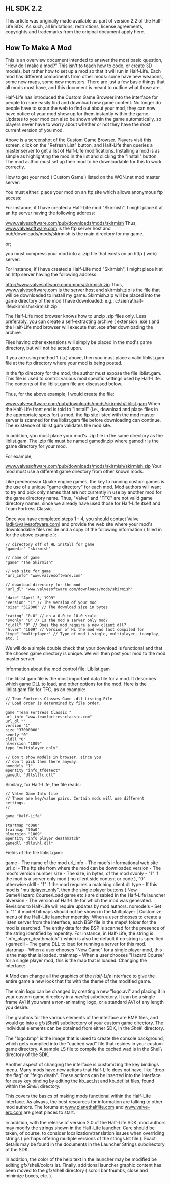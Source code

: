 ## HL SDK 2.2
This article was originally made available as part of version 2.2 of the Half-Life SDK. As such, all limitations, restrictions, license agreements, copyrights and trademarks from the original document apply here.

## How To Make A Mod
This is an overview document intended to answer the most basic question, "How do I make a mod?" This isn't to teach how to code, or create 3D models, but rather how to set up a mod so that it will run in Half-Life. Each mod has different components from other mods: some have new weapons, some new maps, some new monsters. There are just a few basic things that all mods must have, and this document is meant to outline what those are.

Half-Life has introduced the Custom Game Browser into the interface for people to more easily find and download new game content. No longer do people have to scour the web to find out about your mod, they can now have notice of your mod show up for them instantly within the game. Updates to your mod can also be shown within the game automatically, so players never have to worry about whether or not they have the most current version of you mod.



Above is a screenshot of the Custom Game Browser. Players visit this screen, click on the "Refresh List" button, and Half-Life then queries a master server to get a list of Half-Life modifications. Installing a mod is as simple as highlighting the mod in the list and clicking the "Install" button. The mod author must set up their mod to be downloadable for this to work correctly.

How to get your mod ( Custom Game ) listed on the WON.net mod master server:

You must either:
place your mod on an ftp site which allows anonymous ftp access:

For instance, if I have created a Half-Life mod "Skirmish", I might place it at an ftp server having the following address:

www.valvesoftware.com/pub/downloads/mods/skirmish
Thus, www.valvesoftware.com is the ftp server host and pub/downloads/mods/skirmish is the main directory for my game.

or;

you must compress your mod into a .zip file that exists on an http ( web) server:

For instance, if I have created a Half-Life mod "Skirmish", I might place it at an http server having the following address:

http://www.valvesoftware.com/mods/skirmish.zip
Thus, www.valvesoftware.com is the server host and skirmish.zip is the file that will be downloaded to install my game. Skirmish.zip will be placed into the game directory of the mod I have downloaded: e.g.: c:\sierra\half-life\skirmish\skirmish.zip.

The Half-Life mod browser knows how to unzip .zip files only. Less preferably, you can create a self-extracting archive ( extension .exe ) and the Half-Life mod browser will execute that .exe after downloading the archive.

Files having other extensions will simply be placed in the mod's game directory, but will not be acted upon.

If you are using method 1.) a.) above, then you must place a valid liblist.gam file at the ftp directory where your mod is being posted.

In the ftp directory for the mod, the author must expose the file liblist.gam. This file is used to control various mod specific settings used by Half-Life. The contents of the liblist.gam file are discussed below.

Thus, for the above example, I would create the file:

www.valvesoftware.com/pub/downloads/mods/skirmish/liblist.gam
When the Half-Life front end is told to "Install" (i.e., download and place files in the appropriate spots for) a mod, the ftp site listed with the mod master server is scanned for the liblist.gam file before downloading can continue. The existence of liblist.gam validates the mod site.

In addition, you must place your mod's .zip file in the same directory as the liblist.gam. The .zip file must be named gamedir.zip where gamedir is the game directory for your mod.

For example,

www.valvesoftware.com/pub/downloads/mods/skirmish/skirmish.zip
Your mod must use a different game directory from other known mods.

Like predecessor Quake engine games, the key to running custom games is the use of a unique "game directory" for each mod. Mod authors will want to try and pick only names that are not currently in use by another mod for the game directory name. Thus, "Valve" and "TFC" are not valid game directory names, since we already have used those for Half-Life itself and Team Fortress Classic.

Once you have completed steps 1 - 4, you should contact Valve (sdk@valvesoftware.com) and provide the web site where your mod's downloadable files reside and a copy of the following information ( filled in for the above example ):

```
// directory off of HL install for game
"gamedir" "skirmish"

// name of game
"game" "The Skirmish"

// web site for game
"url_info" "www.valvesoftware.com"

// download directory for the mod
"url_dl" "www.valvesoftware.com/downloads/mods/skirmish"

"date" "April 5, 1999"
"version" "1" // The version of your mod
"size" "512000" // The download size in bytes

"rating" "0.0" // on a 0.0 to 10.0 scale
"svonly" "0" // Is the mod a server only mod?
"cldll" "0" // Does the mod require a new client.dll?
"hlver" "1009" // Version of HL the mod was last compiled for
"type" "multiplayer" // Type of mod ( single, multiplayer, teamplay, etc. )
```

We will do a simple double check that your download is functional and that the chosen game directory is unique. We will then post your mod to the mod master server.

Information about the mod control file: Liblist.gam

The liblist.gam file is the most important data file for a mod. It describes which game DLL to load, and other options for the mod. Here is the liblist.gam file for TFC, as an example:

```
// Team Fortress Classes Game .dll Listing File
// Load order is determined by file order.

game "Team Fortress Classic "
url_info "www.teamfortressclassic.com"
url_dl ""
version "1"
size "37000000"
svonly "0"
cldll "0"
hlversion "1009"
type "multiplayer_only"

// Don't show models in browser, since you
// don't pick them there anyway.
nomodels "1"
mpentity "info_tfdetect"
gamedll "dlls\tfc.dll"
```

Similary, for Half-Life, the file reads:

```
// Valve Game Info file
// These are key/value pairs. Certain mods will use different settings.
//

game "Half-Life"

startmap "c0a0"
trainmap "t0a0"
hlversion "1009"
mpentity "info_player_deathmatch"
gamedll "dlls\hl.dll"
```

Fields of the file liblist.gam:

game - The name of the mod
url_info - The mod's informational web site
url_dl - The ftp site from where the mod can be downloaded
version - The mod's version number
size - The size, in bytes, of the mod
svonly - "1" if the mod is a server only mod ( no client side content or code ), "0" otherwise
cldll - "1" if the mod requires a matching client.dll
type - If this mod is "multiplayer_only", then the single player buttons ( New Game/Hazard Course/Load game etc.) are disabled in the Half-Life launcher
hlversion - The version of Half-Life for which the mod was generated. Revisions to Half-Life will require updates by mod authors.
nomodels - Set to "1" if model bitmaps should not be shown in the Multiplayer | Customize menu of the Half-Life launcher mpentity:	When a user chooses to create a listen server from the interface, each BSP file in the maps\ folder for the mod is searched. The entity data for the BSP is scanned for the presence of the string identified by mpentity. For instance, in Half-Life, the string is "info_player_deathmatch" ( which is also the default if no string is specified )
gamedll - The game DLL to load for running a server for this mod.
startmap - When a user chooses "New Game" for a single player mod, this is the map that is loaded.
trainmap - When a user chooses "Hazard Course" for a single player mod, this is the map that is loaded.
Changing the interface:

A Mod can change all the graphics of the *Half-Life* interface to give the entire game a new look that fits with the theme of the modified game.

The main logo can be changed by creating a new "logo.avi" and placing it in your custom game directory in a *media\\* subdirectory. It can be a single frame AVI if you want a non-animating logo, or a standard AVI of any length you desire.

The graphics for the various elements of the interface are BMP files, and would go into a *gfx\Shell\\* subdirectory of your custom game directory. The individual elements can be obtained from either SDK, in the *Shell\\* directory.

The "logo.bmp" is the image that is used to create the console background, which gets compiled into the "cached.wad" file that resides in your custom game directory. A sample LS file to compile the cached.wad is in the Shell\ directory of the SDK.

Another aspect of changing the interface is customizing the key bindings menu. Many mods have new actions that Half-Life does not have, like "drop the flag" or "feign death". These actions can be inserted into the interface for easy key binding by editing the kb_act.lst and kb_def.lst files, found within the *Shell\\* directory.

This covers the basics of making mods functional within the Half-Life interface. As always, the best resources for information are talking to other mod authors. The forums at www.planethalflife.com and www.valve-erc.com are great places to start.

In addition, with the release of version 2.0 of the Half-Life SDK, mod authors may modify the strings shown in the Half-Life launcher. Care should be taken, of course, to consider localization/translation issues when overriding strings ( perhaps offering multiple versions of the strings.lst file ). Exact details may be found in the documents in the Launcher Strings subdirectory of the SDK.

In addition, the color of the help text in the launcher may be modified be editing gfx/shell/colors.lst. Finally, additional launcher graphic content has been moved to the gfx/shell directory ( scroll bar thumbs, close and minimize boxes, etc. ).